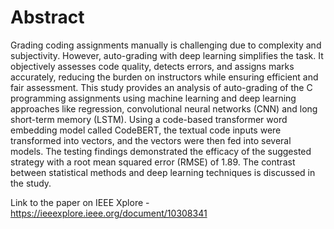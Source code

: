 # Abstract
Grading coding assignments manually is challenging due to complexity and subjectivity. However, auto-grading with deep learning simplifies the task. It objectively assesses code quality, detects errors, and assigns marks accurately, reducing the burden on instructors while ensuring efficient and fair assessment. This study provides an analysis of auto-grading of the C programming assignments using machine learning and deep learning approaches like regression, convolutional neural networks (CNN) and long short-term memory (LSTM). Using a code-based transformer word embedding model called CodeBERT, the textual code inputs were transformed into vectors, and the vectors were then fed into several models. The testing findings demonstrated the efficacy of the suggested strategy with a root mean squared error (RMSE) of 1.89. The contrast between statistical methods and deep learning techniques is discussed in the study.

Link to the paper on IEEE Xplore - https://ieeexplore.ieee.org/document/10308341
